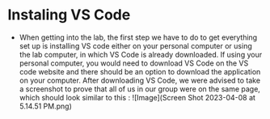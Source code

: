# Instaling VS Code
- When getting into the lab, the first step we have to do to get everything set up is installing VS code either on your personal computer or using 
  the lab computer, in which VS Code is already downloaded.
  If using your personal computer, you would need to download VS Code on the VS code website and there should be an option to download the application
  on your computer. After downloading VS Code, we were advised to take a screenshot to prove that all of us in our group were on the same page, which 
  should look similar to this : ![Image](Screen Shot 2023-04-08 at 5.14.51 PM.png)
